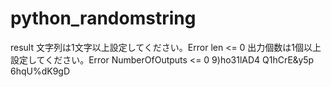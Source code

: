 # python_randomstring
result
文字列は1文字以上設定してください。Error len <= 0
出力個数は1個以上設定してください。Error NumberOfOutputs <= 0
9)ho31lAD4
Q1hCrE&y5p
6hqU%dK9gD
